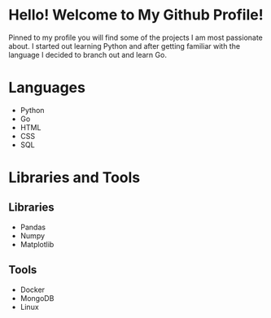 # Hello! Welcome to My Github Profile!
Pinned to my profile you will find some of the projects I am most passionate about. I started out learning Python and after getting familiar with the language I decided to branch out and learn Go.

# Languages
* Python
* Go
* HTML
* CSS
* SQL

# Libraries and Tools
## Libraries
* Pandas
* Numpy
* Matplotlib

## Tools
* Docker
* MongoDB
* Linux

